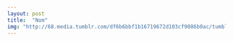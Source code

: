 ```yaml
---
layout: post
title:  "Nom"
img: "http://68.media.tumblr.com/df6b6bbf1b16719672d103cf9086b0ac/tumblr_o53tzrmXRf1repnjbo1_500.jpg"
---
```

